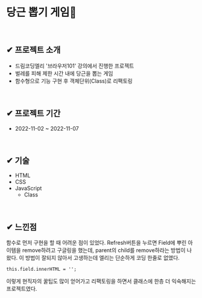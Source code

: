 
  # 당근 뽑기 게임🥕
   
   <br/>
   
   ## ✔ 프로젝트 소개
   <ul>
   <li>드림코딩엘리 '브라우저101' 강의에서 진행한 프로젝트</li>
   <li>벌레를 피해 제한 시간 내에 당근을 뽑는 게임</li>
   <li>함수형으로 기능 구현 후 객체단위(Class)로 리팩토링</li>
   </ul>
   
   <br/>
      
   ## ✔ 프로젝트 기간
   <ul>
   <li>2022-11-02 ~ 2022-11-07</li>
   </ul>
   
   <br/>
      
   ## ✔ 기술
   <ul>
   <li>HTML</li>
   <li>CSS</li>
   <li>JavaScript
      <ul>
         <li>Class</ul>
      </ul>
   </li>
   </ul>
   
   <br/>
   
   ## ✔ 느낀점
   함수로 먼저 구현을 할 때 어려운 점이 있었다. Refresh버튼을 누르면 Field에 뿌린 아이템을 remove하려고 구글링을 했는데, parent의 child를 remove하라는 방법이 나왔다. 이 방법이 
   잘되지 않아서 고생하는데 엘리는 단순하게 코딩 한줄로 없앴다. 
   
   <code>this.field.innerHTML = '';</code>
   
   이렇게 현직자의 꿀팁도 많이 얻어가고 리팩토링을 하면서 클래스에 한층 더 익숙해지는 프로젝트였다.
  
